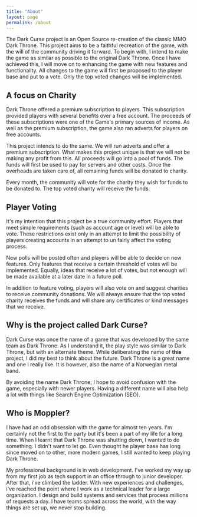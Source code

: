 ```yaml
---
title: "About"
layout: page
permalink: /about
---
```

The Dark Curse project is an Open Source re-creation of the classic MMO Dark
Throne. This project aims to be a faithful recreation of the game, with the will
of the community driving it forward. To begin with, I intend to make the game as
similar as possible to the original Dark Throne. Once I have achieved this, I
will move on to enhancing the game with new features and functionality. All
changes to the game will first be proposed to the player base and put to a vote.
Only the top voted changes will be implemented.

## A focus on Charity

Dark Throne offered a premium subscription to players. This subscription provided
players with several benefits over a free account. The proceeds of these
subscriptions were one of the Game's primary sources of income. As well as the
premium subscription, the game also ran adverts for players on free accounts.

This project intends to do the same. We will run adverts and offer a premium
subscription. What makes this project unique is that we will not be making any
profit from this. All proceeds will go into a pool of funds. The funds will
first be used to pay for servers and other costs. Once the overheads are taken
care of, all remaining funds will be donated to charity.

Every month, the community will vote for the charity they wish for funds to be
donated to. The top voted charity will receive the funds.

## Player Voting

It's my intention that this project be a true community effort. Players that
meet simple requirements (such as account age or level) will be able to vote.
These restrictions exist only in an attempt to limit the possibility of players
creating accounts in an attempt to un fairly affect the voting process.

New polls will be posted often and players will be able to decide on new
features. Only features that receive a certain threshold of votes will be
implemented. Equally, ideas that receive a lot of votes, but not enough will be
made available at a later date in a future poll.

In addition to feature voting, players will also vote on and suggest charities
to receive community donations. We will always ensure that the top voted charity
receives the funds and will share any certificates or kind messages that we
receive.

## Why is the project called Dark Curse?

Dark Curse was once the name of a game that was developed by the same team as
Dark Throne. As I understand it, the play style was similar to Dark Throne, but
with an alternate theme. While deliberating the name of **this** project, I did
my best to think about the future. Dark Throne is a great name and one I really
like. It is however, also the name of a Norwegian metal band.

By avoiding the name Dark Throne; I hope to avoid confusion with the game,
especially with newer players. Having a different name will also help a lot with
things like Search Engine Optimization (SEO).

## Who is Moppler?

I have had an odd obsession with the game for almost ten years. I'm certainly
not the first to the party but it's been a part of my life for a long time. When
I learnt that Dark Throne was shutting down, I wanted to do something. I didn't
want to let go. Even thought he player base has long since moved on to other,
more modern games, I still wanted to keep playing Dark Throne.

My professional background is in web development. I've worked my way up from my
first job as tech support in an office through to junior developer. After that,
i've climbed the ladder. With new experiences and challenges, i've reached the
point where I work as a technical leader for a large organization. I design and
build systems and services that process millions of requests a day. I have teams
spread across the world, with the way things are set up, we never stop building.
